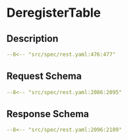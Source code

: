 # DeregisterTable

## Description

```yaml
--8<-- "src/spec/rest.yaml:476:477"
```

## Request Schema

```yaml
--8<-- "src/spec/rest.yaml:2086:2095"
```
## Response Schema

```yaml
--8<-- "src/spec/rest.yaml:2096:2109"
```
